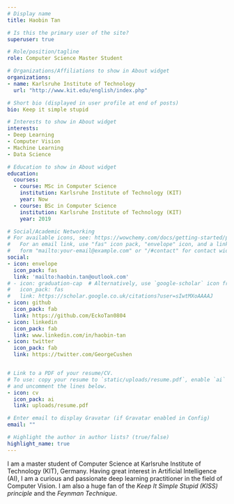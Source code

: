 ```yaml
---
# Display name
title: Haobin Tan

# Is this the primary user of the site?
superuser: true

# Role/position/tagline
role: Computer Science Master Student

# Organizations/Affiliations to show in About widget
organizations:
- name: Karlsruhe Institute of Technology
  url: "http://www.kit.edu/english/index.php"

# Short bio (displayed in user profile at end of posts)
bio: Keep it simple stupid

# Interests to show in About widget
interests:
- Deep Learning
- Computer Vision
- Machine Learning
- Data Science

# Education to show in About widget
education:
  courses:
  - course: MSc in Computer Science
    institution: Karlsruhe Institute of Technology (KIT)
    year: Now
  - course: BSc in Computer Science
    institution: Karlsruhe Institute of Technology (KIT)
    year: 2019

# Social/Academic Networking
# For available icons, see: https://wowchemy.com/docs/getting-started/page-builder/#icons
#   For an email link, use "fas" icon pack, "envelope" icon, and a link in the
#   form "mailto:your-email@example.com" or "/#contact" for contact widget.
social:
- icon: envelope
  icon_pack: fas
  link: 'mailto:haobin.tan@outlook.com'
# - icon: graduation-cap  # Alternatively, use `google-scholar` icon from `ai` icon pack
#   icon_pack: fas
#   link: https://scholar.google.co.uk/citations?user=sIwtMXoAAAAJ
- icon: github
  icon_pack: fab
  link: https://github.com/EckoTan0804
- icon: linkedin
  icon_pack: fab
  link: www.linkedin.com/in/haobin-tan
- icon: twitter
  icon_pack: fab
  link: https://twitter.com/GeorgeCushen


# Link to a PDF of your resume/CV.
# To use: copy your resume to `static/uploads/resume.pdf`, enable `ai` icons in `params.toml`, 
# and uncomment the lines below.
- icon: cv
  icon_pack: ai
  link: uploads/resume.pdf

# Enter email to display Gravatar (if Gravatar enabled in Config)
email: ""

# Highlight the author in author lists? (true/false)
highlight_name: true
---
```


I am a master student of Computer Science at Karlsruhe Institute of Technology (KIT), Germany. Having great interest in Artificial Intelligence (AI), I am a curious and passionate deep learning practitioner in the field of Computer Vision. I am also a huge fan of the *Keep It Simple Stupid (KISS) principle* and the *Feynman Technique*.
